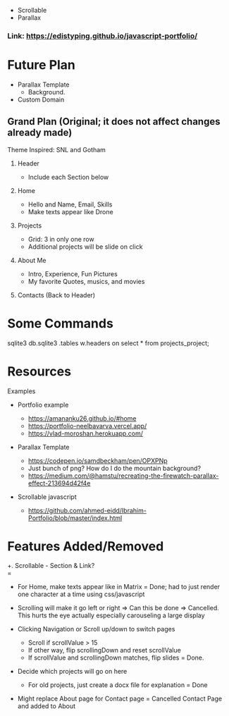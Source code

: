 * Scrollable
* Parallax

### Link: https://edistyping.github.io/javascript-portfolio/

# Future Plan 
+ Parallax Template
    - Background. 
+ Custom Domain

##  Grand Plan (Original; it does not affect changes already made)
Theme Inspired: SNL and Gotham

1. Header
    - Include each Section below
    
2. Home
    - Hello and Name, Email, Skills
    - Make texts appear like Drone 

3. Projects
    - Grid: 3 in only one row 
    - Additional projects will be slide on click

4. About Me
    - Intro, Experience, Fun Pictures
    - My favorite Quotes, musics, and movies 

5. Contacts (Back to Header) 


# Some Commands 
sqlite3  db.sqlite3
.tables
w.headers on
select * from projects_project;

# Resources 

Examples 
- Portfolio example
    - https://amananku26.github.io/#home
    - https://portfolio-neelbavarva.vercel.app/
    - https://vlad-moroshan.herokuapp.com/

- Parallax Template
    - https://codepen.io/samdbeckham/pen/OPXPNp
    - Just bunch of png? How do I do the mountain background? 
    - https://medium.com/@hamstu/recreating-the-firewatch-parallax-effect-213694d42f4e

- Scrollable javascript 
    - https://github.com/ahmed-eidd/Ibrahim-Portfolio/blob/master/index.html


# Features Added/Removed
+. Scrollable 
    - Section & Link?    
    = 

+ For Home, make texts appear like in Matrix 
    = Done; had to just render one character at a time using css/javascript

- Scrolling will make it go left or right
    => Can this be done
    => Cancelled. This hurts the eye actually especially carouseling a large display
    
+ Clicking Navigation or Scroll up/down to switch pages 
    - Scroll if scrollValue > 15
    - If other way, flip scrollingDown and reset scrollValue
    - If scrollValue and scrollingDown matches, flip slides
    = Done. 

+ Decide which projects will go on here
    - For old projects, just create a docx file for explanation
    = Done

+ Might replace About page for Contact page 
    = Cancelled Contact Page and added to About 